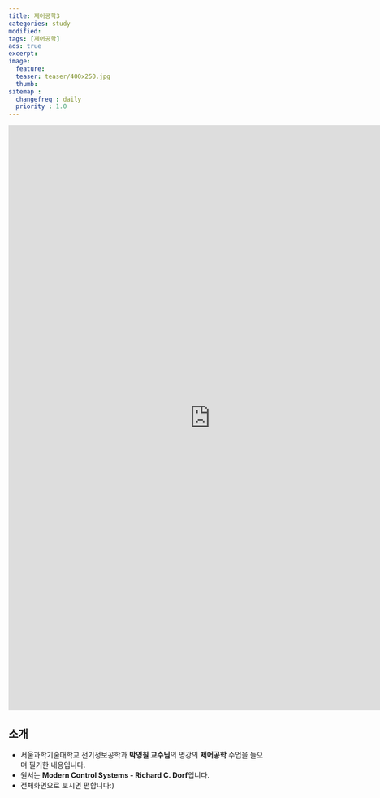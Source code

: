 ```yaml
---
title: 제어공학3
categories: study
modified: 
tags: [제어공학]
ads: true
excerpt:
image:
  feature:
  teaser: teaser/400x250.jpg
  thumb:
sitemap :
  changefreq : daily
  priority : 1.0
---
```


<iframe src="https://docs.google.com/presentation/d/e/2PACX-1vRmTwijvxW4JMBOhEdaJxglwifN7VHuAd6qm-8aEiUS2Pl9AKD2iD9Pr9hqMe8aqw/embed?start=true&loop=true&delayms=60000" frameborder="0" width="793" height="1152" allowfullscreen="true" mozallowfullscreen="true" webkitallowfullscreen="true"></iframe>

## 소개
* 서울과학기술대학교 전기정보공학과 **박영칠 교수님**의 명강의 **제어공학** 수업을 들으며 필기한 내용입니다.
* 원서는 **Modern Control Systems - Richard C. Dorf**입니다.
* 전체화면으로 보시면 편합니다:)